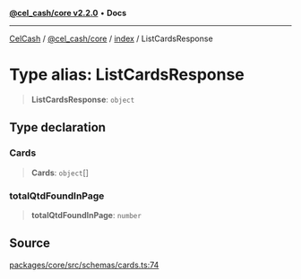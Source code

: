 [**@cel_cash/core v2.2.0**](../../README.md) • **Docs**

***

[CelCash](../../../../packages.md) / [@cel\_cash/core](../../README.md) / [index](../README.md) / ListCardsResponse

# Type alias: ListCardsResponse

> **ListCardsResponse**: `object`

## Type declaration

### Cards

> **Cards**: `object`[]

### totalQtdFoundInPage

> **totalQtdFoundInPage**: `number`

## Source

[packages/core/src/schemas/cards.ts:74](https://github.com/Pyxlab/celcash/blob/9e2eeefc75067a4b86d18d5bb144eb4446f097c2/packages/core/src/schemas/cards.ts#L74)
